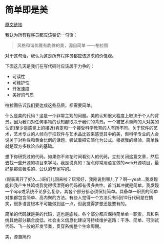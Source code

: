 # 简单即是美
[原文链接](https://97-things-every-x-should-know.gitbooks.io/97-things-every-programmer-should-know/content/en/thing_05/?q=)

我认为所有程序员都应该铭记一句话：
> 风格和谐优雅有韵律的美，源自简单 ——柏拉图

对于这句话，我认为这是所有程序员都应该追求的价值观。

下面这几天是我们在写代码时应该居于力争的：
- 可读性
- 可维护性
- 开发速度
- 美好的气质

柏拉图告诉我们要达成这些品质，都需要简单。

什么是美的代码？这是一个非常主观的问题。美的认知很大程度上取决于个人的背景，因为我们对任何事物的认知都取决于我们的背景。一个被艺术熏陶的人对美的认识(至少是感觉上的接近)肯定和一个接受科学教育的人有所不同。关于软件的艺术，艺术专业的人倾向于把软件与艺术品比较来感觉其中的美，但科学专业的人会说关于对称性和黄金比例的话题，尝试着把它简化为公式。根据我的经验，简单性就是双方多数论点的基础。

想下你研究过的代码。如果你不肯花时间看别人的代码，立刻关闭这篇文章，然后去找一些开源的项目来学习。我是说真的！搜点你常用语言做的web开源项目，最好是那些著名的、公认的专家写的。

(假装离开了好久…)哥们儿回来啦？灰常好，我刚说到哪儿了？啊—yeah…我发现能和我产生共鸣或我觉得很漂亮的代码都有很多共性。首当其冲就是简单。我发现一个app或系统不论多么复杂，其各个部分都必须保持简单。具备单一职责的简单对象都包含简单、高内聚的方法。有些人觉得一个方法只有5到10行代码是在搞笑，很多语言根本不可能做到这一点，但我觉得梦想还是要有的。

简单的代码就是美的代码，这也是底线。各个部分都应保持简单单一职责，且和系统其他部分耦合度低。社会主义信息化建设可持续维护道路：干净、简单、可测试代码、飞一般的开发节奏，贯穿系统整个生命周期。

美，源自简约